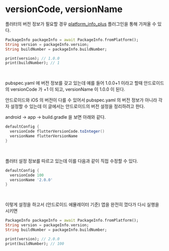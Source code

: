 # versionCode, versionName

플러터의 버전 정보가 필요할 경우 [platform_info_plus](https://pub.dev/packages/package_info_plus) 플러그인을 통해 가져올 수 있다.

```dart
PackageInfo packageInfo = await PackageInfo.fromPlatform();
String version = packageInfo.version;
String buildNumber = packageInfo.buildNumber;

print(version); // 1.0.0
print(buildNumber); // 1
```

<br>

pubspec.yaml 에 버전 정보를 갖고 있는데 예를 들어 1.0.0+1 이라고 할때 안드로이드의 versionCode 가 +1 이 되고, versionName 이 1.0.0 이 된다.

안드로이드와 iOS 의 버전이 다를 수 있어서 pubspec.yaml 의 버전 정보가 아니라 각자 설정할 수 있는데 이 글에서는 안드로이드의 버전 설정을 정리하려고 한다.

android -> app -> build.gradle 을 보면 아래와 같다.

```groovy
defaultConfig {
  versionCode flutterVersionCode.toInteger()
  versionName flutterVersionName
}
```

<br>

플러터 설정 정보를 따르고 있는데 이를 다음과 같이 직접 수정할 수 있다.

```groovy
defaultConfig {
  versionCode 100
  versionName '2.0.0'
}
```

<br>

이렇게 설정을 하고서 (안드로이드 에뮬레이터 기준) 앱을 완전히 껐다가 다시 실행을 시키면

```dart
PackageInfo packageInfo = await PackageInfo.fromPlatform();
String version = packageInfo.version;
String buildNumber = packageInfo.buildNumber;

print(version); // 2.0.0
print(buildNumber); // 100
```

